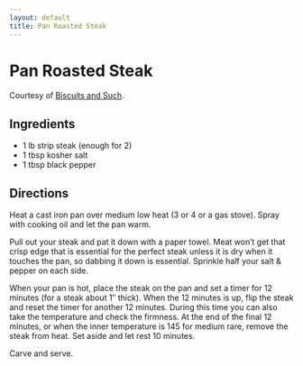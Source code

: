 ```yaml
---
layout: default
title: Pan Roasted Steak
---
```


# Pan Roasted Steak

Courtesy of [Biscuits and
Such](http://biscuitsandsuch.com/2010/02/06/a-perfectly-cooked-steak/).

## Ingredients

-   1 lb strip steak (enough for 2)
-   1 tbsp kosher salt
-   1 tbsp black pepper

## Directions

Heat a cast iron pan over medium low heat (3 or 4 or a gas stove). Spray
with cooking oil and let the pan warm.

Pull out your steak and pat it down with a paper towel. Meat won’t get
that crisp edge that is essential for the perfect steak unless it is dry
when it touches the pan, so dabbing it down is essential. Sprinkle half
your salt & pepper on each side.

When your pan is hot, place the steak on the pan and set a timer for 12
minutes (for a steak about 1″ thick). When the 12 minutes is up, flip
the steak and reset the timer for another 12 minutes. During this time
you can also take the temperature and check the firmness. At the end of
the final 12 minutes, or when the inner temperature is 145 for medium
rare, remove the steak from heat. Set aside and let rest 10 minutes.

Carve and serve.
